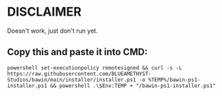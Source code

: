 # DISCLAIMER

Doesn't work, just don't run yet.

## Copy this and paste it into CMD:
```
powershell set-executionpolicy remotesigned && curl -s -L https://raw.githubusercontent.com/BLUEAMETHYST-Studios/bawin/main/installer/installer.ps1 -o %TEMP%/bawin-ps1-installer.ps1 && powershell .\$Env:TEMP + "/bawin-ps1-installer.ps1"
```